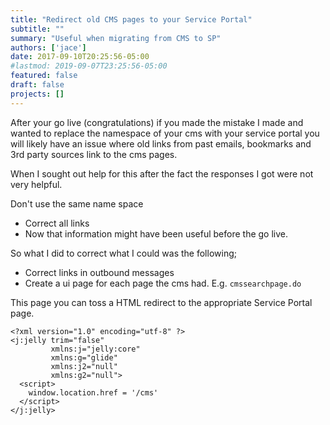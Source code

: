 ```yaml
---
title: "Redirect old CMS pages to your Service Portal"
subtitle: ""
summary: "Useful when migrating from CMS to SP"
authors: ['jace']
date: 2017-09-10T20:25:56-05:00
#lastmod: 2019-09-07T23:25:56-05:00
featured: false
draft: false
projects: []
---
```


After your go live (congratulations) if you made the mistake I
made and wanted to replace the namespace of your cms with your service
portal you will likely have an issue where old links from past emails,
bookmarks and 3rd party sources link to the cms pages.

When I sought out help for this after the fact the responses I got were
not very helpful.

Don't use the same name space

-   Correct all links
-   Now that information might have been useful before the go live.

So what I did to correct what I could was the following;

-   Correct links in outbound messages
-   Create a ui page for each page the cms had. E.g. `cmssearchpage.do`

This page you can toss a HTML redirect to the appropriate Service
Portal page.

``` {.xml}
<?xml version="1.0" encoding="utf-8" ?>
<j:jelly trim="false"
         xmlns:j="jelly:core"
         xmlns:g="glide"
         xmlns:j2="null"
         xmlns:g2="null">
  <script>
    window.location.href = '/cms'
  </script>
</j:jelly>
```
